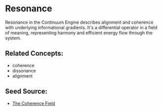 # Resonance

Resonance in the Continuum Engine describes alignment and coherence with underlying informational gradients. It's a differential operator in a field of meaning, representing harmony and efficient energy flow through the system.

## Related Concepts:
- coherence
- dissonance
- alignment

## Seed Source:
- [The Coherence Field](../seeds/The_Coherence_Field.md)

